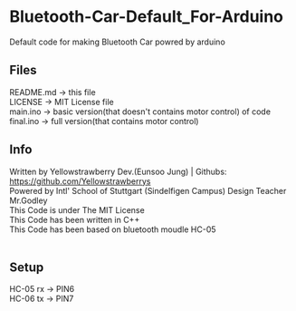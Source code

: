 # Bluetooth-Car-Default_For-Arduino
Default code for making Bluetooth Car powred by arduino

## Files

README.md -> this file<br/>
LICENSE -> MIT License file<br/>
main.ino -> basic version(that doesn't contains motor control) of code<br/>
final.ino -> full version(that contains motor control)<br/>

## Info

Written by Yellowstrawberry Dev.(Eunsoo Jung) | Githubs: https://github.com/Yellowstrawberrys <br/>
Powered by Intl' School of Stuttgart (Sindelfigen Campus) Design Teacher Mr.Godley <br/>
This Code is under The MIT License <br/>
This Code has been written in C++ <br/>
This Code has been based on bluetooth moudle HC-05 <br/>
<br/>
## Setup
HC-05 rx -> PIN6 <br/>
HC-06 tx -> PIN7
